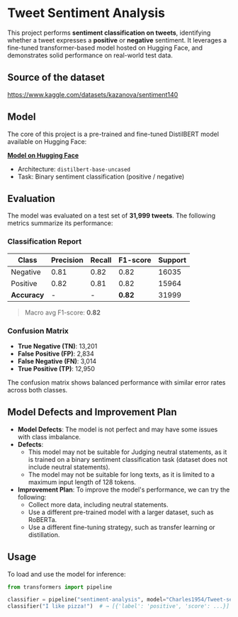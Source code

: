 # Tweet Sentiment Analysis

This project performs **sentiment classification on tweets**, identifying whether a tweet expresses a **positive** or **negative** sentiment. It leverages a fine-tuned transformer-based model hosted on Hugging Face, and demonstrates solid performance on real-world test data.

## Source of the dataset

https://www.kaggle.com/datasets/kazanova/sentiment140

## Model

The core of this project is a pre-trained and fine-tuned DistilBERT model available on Hugging Face:

**[Model on Hugging Face](https://huggingface.co/Charles1954/Tweet-sentiment-analysis)**

- Architecture: `distilbert-base-uncased`
- Task: Binary sentiment classification (positive / negative)

## Evaluation

The model was evaluated on a test set of **31,999 tweets**. The following metrics summarize its performance:

### Classification Report

| Class     | Precision | Recall | F1-score | Support |
|-----------|-----------|--------|----------|---------|
| Negative  | 0.81      | 0.82   | 0.82     | 16035   |
| Positive  | 0.82      | 0.81   | 0.82     | 15964   |
| **Accuracy** | -       | -      | **0.82** | 31999   |

> Macro avg F1-score: **0.82**

### Confusion Matrix

- **True Negative (TN)**: 13,201
- **False Positive (FP)**: 2,834
- **False Negative (FN)**: 3,014
- **True Positive (TP)**: 12,950

The confusion matrix shows balanced performance with similar error rates across both classes.

## Model Defects and Improvement Plan

- **Model Defects**: The model is not perfect and may have some issues with class imbalance.
- **Defects**: 
  - This model may not be suitable for Judging neutral statements, as it is trained on a binary sentiment classification task (dataset does not include neutral statements).
  - The model may not be suitable for long texts, as it is limited to a maximum input length of 128 tokens.
- **Improvement Plan**: To improve the model's performance, we can try the following:
  - Collect more data, including neutral statements.
  - Use a different pre-trained model with a larger dataset, such as RoBERTa.
  - Use a different fine-tuning strategy, such as transfer learning or distillation.

## Usage

To load and use the model for inference:

```python
from transformers import pipeline

classifier = pipeline("sentiment-analysis", model="Charles1954/Tweet-sentiment-analysis")
classifier("I like pizza!")  # → [{'label': 'positive', 'score': ...}]
